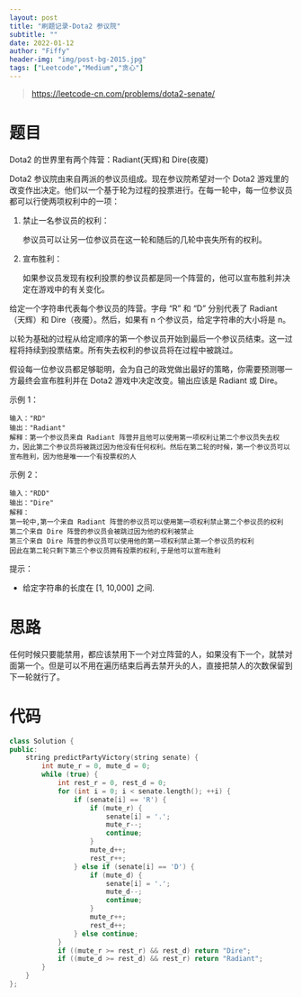 ```yaml
---
layout: post
title: "刷题记录-Dota2 参议院"
subtitle: ""
date: 2022-01-12
author: "Fiffy"
header-img: "img/post-bg-2015.jpg"
tags: ["Leetcode","Medium","贪心"]
---
```


> https://leetcode-cn.com/problems/dota2-senate/

# 题目

Dota2 的世界里有两个阵营：Radiant(天辉)和 Dire(夜魇)

Dota2 参议院由来自两派的参议员组成。现在参议院希望对一个 Dota2 游戏里的改变作出决定。他们以一个基于轮为过程的投票进行。在每一轮中，每一位参议员都可以行使两项权利中的一项：

1. 禁止一名参议员的权利：

   参议员可以让另一位参议员在这一轮和随后的几轮中丧失所有的权利。

2. 宣布胜利：

   如果参议员发现有权利投票的参议员都是同一个阵营的，他可以宣布胜利并决定在游戏中的有关变化。

 


给定一个字符串代表每个参议员的阵营。字母 “R” 和 “D” 分别代表了 Radiant（天辉）和 Dire（夜魇）。然后，如果有 n 个参议员，给定字符串的大小将是 n。

以轮为基础的过程从给定顺序的第一个参议员开始到最后一个参议员结束。这一过程将持续到投票结束。所有失去权利的参议员将在过程中被跳过。

假设每一位参议员都足够聪明，会为自己的政党做出最好的策略，你需要预测哪一方最终会宣布胜利并在 Dota2 游戏中决定改变。输出应该是 Radiant 或 Dire。

 

示例 1：

```
输入："RD"
输出："Radiant"
解释：第一个参议员来自 Radiant 阵营并且他可以使用第一项权利让第二个参议员失去权力，因此第二个参议员将被跳过因为他没有任何权利。然后在第二轮的时候，第一个参议员可以宣布胜利，因为他是唯一一个有投票权的人
```

示例 2：

```
输入："RDD"
输出："Dire"
解释：
第一轮中,第一个来自 Radiant 阵营的参议员可以使用第一项权利禁止第二个参议员的权利
第二个来自 Dire 阵营的参议员会被跳过因为他的权利被禁止
第三个来自 Dire 阵营的参议员可以使用他的第一项权利禁止第一个参议员的权利
因此在第二轮只剩下第三个参议员拥有投票的权利,于是他可以宣布胜利
```


提示：

- 给定字符串的长度在 [1, 10,000] 之间.

# 思路

任何时候只要能禁用，都应该禁用下一个对立阵营的人，如果没有下一个，就禁对面第一个。但是可以不用在遍历结束后再去禁开头的人，直接把禁人的次数保留到下一轮就行了。

# 代码

```c++
class Solution {
public:
    string predictPartyVictory(string senate) {
        int mute_r = 0, mute_d = 0;
        while (true) {
            int rest_r = 0, rest_d = 0;
            for (int i = 0; i < senate.length(); ++i) {
                if (senate[i] == 'R') {
                    if (mute_r) {
                        senate[i] = '.';
                        mute_r--;
                        continue;
                    }
                    mute_d++;
                    rest_r++;
                } else if (senate[i] == 'D') {
                    if (mute_d) {
                        senate[i] = '.';
                        mute_d--;
                        continue;
                    }
                    mute_r++;
                    rest_d++;
                } else continue;
            }
            if ((mute_r >= rest_r) && rest_d) return "Dire";
            if ((mute_d >= rest_d) && rest_r) return "Radiant";
        }
    }
};
```

